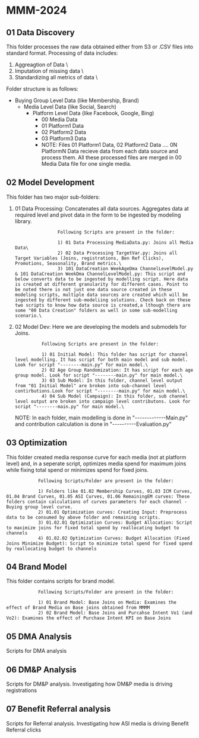 # MMM-2024

## 01 Data Discovery
This folder processes the raw data obtained either from S3 or .CSV files into standard format. Processing of data includes: 

1) Aggreagtion of Data \
2) Imputation of missing data \ 
3) Standardizing all metrics of data \


Folder structure is as follows:

- Buying Group Level Data (like Membership, Brand)
  - Media Level Data (like Social, Search)
    - Platform Level Data (like Facebook, Google, Bing)
      - 00 Media Data
      - 01 Platform1 Data
      - 02 Platform2 Data
      - 03 Platform3 Data
      - NOTE: Files 01 Platform1 Data, 02 Platform2 Data .... 0N PlatformN Data recieve data from each data source and process them. All these processed files are merged in 00 Media Data file for one single media.
     
## 02 Model Development
This folder has two major sub-folders:
1) 01 Data Processing: Concatenates all data sources. Aggregates data at required level and pivot data in the form to be ingested by modeling library.
   
                       Following Scripts are present in the folder:
   
                       1) 01 Data Processing MediaData.py: Joins all Media Data\
                       2) 02 Data Processing TargetVar.py: Joins all Target Variables (Joins, registrations, Ben Ref Clicks), Promotions, Seasonality, Brand metrics.\
                       3) 101 DataCreation WeekAgeDma ChannelLevelModel.py & 101 DataCreation WeekDma ChannelLevelModel.py: This script and below converts data to be ingested by modelling script. Here data is created at different granularity for different cases. Point to be noted there is not just one data source created in these modeling scripts, multiple data sources are created which will be ingested by different sub-modeliing solutions. Check back on these two scripts to know how data source is created,a lthough there are some "00 Data Creation" folders as well in some sub-modelling scenario.\
   
3) 02 Model Dev: Here we are developing the models and submodels for Joins.
   
                 Following Scripts are present in the folder:
   
                 1) 01 Initial Model: This folder has script for channel level modelling. It has script for both main model and sub model. Look for script "--------main.py" for main model.\
                 2) 02 Age Group Randomization: It has script for each age group model. Look for script "--------main.py" for main model.\
                 3) 03 Sub Model: In this folder, channel level output from "01 Initial Model" are broken into sub-channel level contirbutions.Look for script "--------main.py" for main model.\
                 4) 04 Sub Model (Campaign): In this folder, sub channel level output are broken into campaign level contributons. Look for script "--------main.py" for main model.\

   NOTE: In each folder, main modelling is done in "-------------Main.py" and contribution calculation is done in "----------Evaluation.py"


## 03 Optimization
This folder created media response curve for each media (not at platform level) and, in a seperate script, optimizes media spend for maximum joins while fixing total spend or minimizes spend for fixed joins. 

                Following Scripts/Folder are present in the folder:

                1) Folders like 01.02 Membership Curves, 01.03 ICM Curves, 01.04 Brand Curves, 01.05 ASI Curves, 01.06 RemainingEM curves: These folders contain calculations of curves parameters for each channel - Buying group level curve.
                2) 01.01 Optimization curves: Creating Input: Preprocess data to be consumed by above folder and remaining scripts.
                3) 01.02.01 Optimization Curves: Budget Allocation: Script to maximize joins for fixed total spend by reallocating budget to channels
                4) 01.02.02 Optimization Curves: Budget Allocation (Fixed Joins Minimize Budget): Script to minimize total spend for fixed spend by reallocating budget to channels



## 04 Brand Model
This folder contains scripts for brand model.

                Following Scripts/Folder are present in the folder:

                1) 01 Brand Model: Base Joins on Media: Examines the effect of Brand Media on Base joins obtained from MMMM
                2) 02 Brand Model: Base Joins and Purcahse Intent Vo1 (and Vo2): Examines the effect of Purchase Intent KPI on Base Joins 

## 05 DMA Analysis
Scripts for DMA analysis 


## 06 DM&P Analysis
Scripts for DM&P analysis. Investigating how DM&P media is driving registrations 


## 07 Benefit Referral analysis
Scripts for Referral analysis. Investigating how ASI media is driving Benefit Referral clicks
